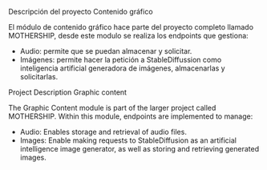 Descripción del proyecto
Contenido gráfico 

El módulo de contenido gráfico hace parte del proyecto completo llamado MOTHERSHIP, desde este modulo se realiza los endpoints que gestiona:
-	Audio: permite que se puedan almacenar y solicitar.
-	Imágenes:  permite hacer la petición a StableDiffussion como inteligencia artificial generadora de imágenes, almacenarlas y solicitarlas.




Project Description
Graphic content

The Graphic Content module is part of the larger project called MOTHERSHIP. Within this module, endpoints are implemented to manage:
-	Audio: Enables storage and retrieval of audio files.
-	Images: Enable making requests to StableDiffusion as an artificial intelligence image generator, as well as storing and retrieving generated images.
